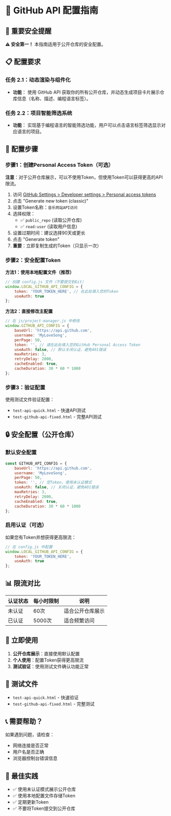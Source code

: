 # 🔐 GitHub API 配置指南

## 🚨 重要安全提醒

**⚠️ 安全第一！** 本指南适用于公开仓库的安全配置。

## 📋 配置要求

### 任务 2.1：动态渲染与组件化
- **功能**： 使用 GitHub API 获取你的所有公开仓库，并动态生成项目卡片展示仓库信息（名称、描述、编程语言标签）。

### 任务 2.2：项目智能筛选系统
- **功能**： 实现基于编程语言的智能筛选功能，用户可以点击语言标签筛选显示对应语言的项目。

## 🔧 配置步骤

### 步骤1：创建Personal Access Token（可选）

**注意**：对于公开仓库展示，可以不使用Token，但使用Token可以获得更高的API限流。

1. 访问 [GitHub Settings > Developer settings > Personal access tokens](https://github.com/settings/tokens)
2. 点击 "Generate new token (classic)"
3. 设置Token名称：`音乐网站API访问`
4. 选择权限：
   - ✅ `public_repo` (读取公开仓库)
   - ✅ `read:user` (读取用户信息)
5. 设置过期时间：建议选择90天或更长
6. 点击 "Generate token"
7. **重要**：立即复制生成的Token（只显示一次）

### 步骤2：安全配置Token

**方法1：使用本地配置文件（推荐）**
```javascript
// 创建 config.js 文件（不要提交到Git）
window.LOCAL_GITHUB_API_CONFIG = {
    token: 'YOUR_TOKEN_HERE', // 在此处填入您的Token
    useAuth: true
};
```

**方法2：直接修改主配置**
```javascript
// 在 js/project-manager.js 中修改
window.GITHUB_API_CONFIG = {
    baseUrl: 'https://api.github.com',
    username: 'MyLoveSong',
    perPage: 50,
    token: '', // 请在此处填入您的GitHub Personal Access Token
    useAuth: false, // 默认关闭认证，避免401错误
    maxRetries: 3,
    retryDelay: 2000,
    cacheEnabled: true,
    cacheDuration: 30 * 60 * 1000
};
```

### 步骤3：验证配置

使用测试文件验证配置：
- `test-api-quick.html` - 快速API测试
- `test-github-api-fixed.html` - 完整API测试

## 🔒 安全配置（公开仓库）

### 默认安全配置
```javascript
const GITHUB_API_CONFIG = {
    baseUrl: 'https://api.github.com',
    username: 'MyLoveSong',
    perPage: 50,
    token: '', // 空Token，使用未认证模式
    useAuth: false, // 关闭认证，避免401错误
    maxRetries: 3,
    retryDelay: 2000,
    cacheEnabled: true,
    cacheDuration: 30 * 60 * 1000
};
```

### 启用认证（可选）
如果您有Token并想获得更高限流：
```javascript
// 在 config.js 中配置
window.LOCAL_GITHUB_API_CONFIG = {
    token: 'YOUR_TOKEN_HERE',
    useAuth: true
};
```

## 📊 限流对比
| 认证状态 | 每小时限制 | 说明 |
|---------|-----------|------|
| 未认证 | 60次 | 适合公开仓库展示 |
| 已认证 | 5000次 | 适合频繁访问 |

## 🚀 立即使用

1. **公开仓库展示**：直接使用默认配置
2. **个人使用**：配置Token获得更高限流
3. **测试验证**：使用测试文件确认功能正常

## 🧪 测试文件

- `test-api-quick.html` - 快速验证
- `test-github-api-fixed.html` - 完整测试

## 📞 需要帮助？

如果遇到问题，请检查：
- 网络连接是否正常
- 用户名是否正确
- 浏览器控制台错误信息

## 🔄 最佳实践

- ✅ 使用未认证模式展示公开仓库
- ✅ 使用本地配置文件存储Token
- ✅ 定期更新Token
- ✅ 不要将Token提交到公开仓库
